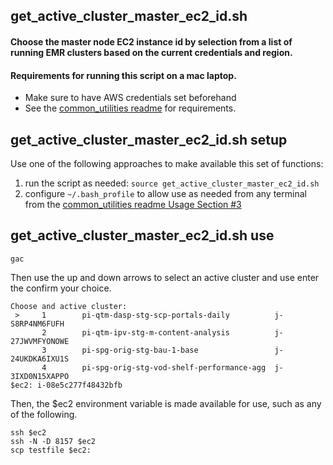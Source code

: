 ## get_active_cluster_master_ec2_id.sh
#### Choose the master node EC2 instance id by selection from a list of running EMR clusters based on the current credentials and region.

#### Requirements for running this script on a mac laptop.
- Make sure to have AWS credentials set beforehand
- See the [common_utilities readme](https://gitlab.spectrumflow.net/awspilot/pi-datalake-user-utilities/-/blob/master/terminal/common_utilities/README.md) for requirements.

## get_active_cluster_master_ec2_id.sh setup
Use one of the following approaches to make available this set of functions:
  1. run the script as needed:  `source get_active_cluster_master_ec2_id.sh`
  2. configure `~/.bash_profile` to allow use as needed from any terminal from the [common_utilities readme Usage Section #3](https://gitlab.spectrumflow.net/awspilot/pi-datalake-user-utilities/-/blob/master/terminal/common_utilities/README.md)


## get_active_cluster_master_ec2_id.sh use
```
gac
```
Then use the up and down arrows to select an active cluster and use enter the confirm your choice.

```
Choose and active cluster:
 >     1        pi-qtm-dasp-stg-scp-portals-daily          j-S8RP4NM6FUFH
       2        pi-qtm-ipv-stg-m-content-analysis          j-27JWVMFYONOWE
       3        pi-spg-orig-stg-bau-1-base                 j-24UKDKA6IXU1S
       4        pi-spg-orig-stg-vod-shelf-performance-agg  j-3IXD0N15XAPPO
$ec2: i-08e5c277f48432bfb
```

Then, the $ec2 environment variable is made available for use, such as any of the following.

```
ssh $ec2
ssh -N -D 8157 $ec2
scp testfile $ec2:
```
